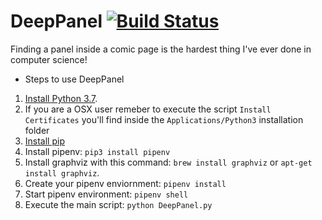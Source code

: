 DeepPanel [![Build Status](https://travis-ci.com/pedrovgs/DeepPanel.svg?token=Kb2RqPaWxFZ8XPxpqvqz&branch=master)](https://travis-ci.com/pedrovgs/DeepPanel)
==================

Finding a panel inside a comic page is the hardest thing I've ever done in computer science!

* Steps to use DeepPanel

1. [Install Python 3.7](https://www.python.org/downloads/release/python-377/).
2. If you are a OSX user remeber to execute the script ``Install Certificates`` you'll find inside the ``Applications/Python3`` installation folder
3. [Install pip](https://pip.pypa.io/en/stable/installing/)
4. Install pipenv: ``pip3 install pipenv``
5. Install graphviz with this command: ``brew install graphviz`` or ``apt-get install graphviz``.
6. Create your pipenv enviornment: ``pipenv install``
7. Start pipenv environment: ``pipenv shell``
8. Execute the main script: ``python DeepPanel.py``